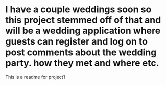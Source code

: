 # I have a couple weddings soon so this project stemmed off of that and will be a wedding application where guests can register and log on to post comments about the wedding party. how they met and where etc. 

This is a readme for project1